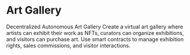 # Art Gallery
Decentralized Autonomous Art Gallery Create a virtual art gallery where artists can exhibit their work as NFTs, curators can organize exhibitions, and visitors can purchase art. Use smart contracts to manage exhibition rights, sales commissions, and visitor interactions.
